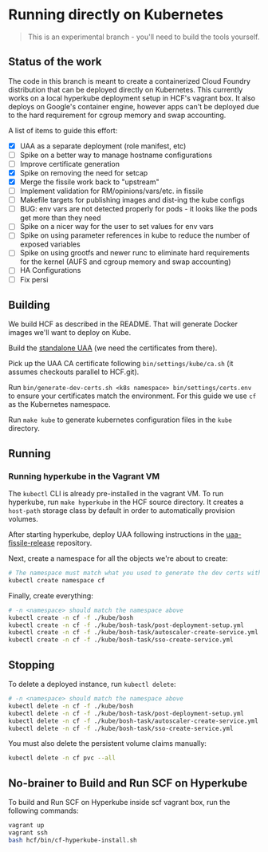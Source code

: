 # Running directly on Kubernetes

> This is an experimental branch - you'll need to build the tools yourself.

## Status of the work

The code in this branch is meant to create a containerized Cloud Foundry
distribution that can be deployed directly on Kubernetes.
This currently works on a local hyperkube deployment setup in HCF's vagrant box.
It also deploys on Google's container engine, however apps can't be deployed due
to the hard requirement for cgroup memory and swap accounting.

A list of items to guide this effort:
- [x] UAA as a separate deployment (role manifest, etc)
- [ ] Spike on a better way to manage hostname configurations
- [ ] Improve certificate generation
- [x] Spike on removing the need for setcap
- [x] Merge the fissile work back to "upstream"
- [ ] Implement validation for RM/opinions/vars/etc. in fissile
- [ ] Makefile targets for publishing images and dist-ing the kube configs
- [ ] BUG: env vars are not detected properly for pods - it looks like the pods get more than they need
- [ ] Spike on a nicer way for the user to set values for env vars
- [ ] Spike on using parameter references in kube to reduce the number of exposed variables
- [ ] Spike on using grootfs and newer runc to eliminate hard requirements for the kernel (AUFS and cgroup memory and swap accounting)
- [ ] HA Configurations
- [ ] Fix persi

## Building

We build HCF as described in the README.
That will generate Docker images we'll want to deploy on Kube.

Build the [standalone UAA](https://github.com/hpcloud/uaa-fissile-release) (we need the certificates from there).

Pick up the UAA CA certificate following `bin/settings/kube/ca.sh` (it assumes checkouts parallel to HCF.git).

Run `bin/generate-dev-certs.sh <k8s namespace> bin/settings/certs.env` to ensure
your certificates match the environment.  For this guide we use `cf` as the
Kubernetes namespace.

Run `make kube` to generate kubernetes configuration files in the `kube`
directory.

## Running

### Running hyperkube in the Vagrant VM

The `kubectl` CLI is already pre-installed in the vagrant VM.  To run hyperkube,
run `make hyperkube` in the HCF source directory.  It creates a `host-path`
storage class by default in order to automatically provision volumes.

After starting hyperkube, deploy UAA following instructions in the
[uaa-fissile-release](https://github.com/hpcloud/uaa-fissile-release) repository.

Next, create a namespace for all the objects we're about to create:

```sh
# The namespace must match what you used to generate the dev certs with
kubectl create namespace cf
```

Finally, create everything:

```sh
# -n <namespace> should match the namespace above
kubectl create -n cf -f ./kube/bosh
kubectl create -n cf -f ./kube/bosh-task/post-deployment-setup.yml
kubectl create -n cf -f ./kube/bosh-task/autoscaler-create-service.yml
kubectl create -n cf -f ./kube/bosh-task/sso-create-service.yml
```

## Stopping

To delete a deployed instance, run `kubectl delete`:
```sh
# -n <namespace> should match the namespace above
kubectl delete -n cf -f ./kube/bosh
kubectl delete -n cf -f ./kube/bosh-task/post-deployment-setup.yml
kubectl delete -n cf -f ./kube/bosh-task/autoscaler-create-service.yml
kubectl delete -n cf -f ./kube/bosh-task/sso-create-service.yml
```
You must also delete the persistent volume claims manually:
```sh
kubectl delete -n cf pvc --all
```

## No-brainer to Build and Run SCF on Hyperkube

To build and Run SCF on Hyperkube inside scf vagrant box, run the following commands:

```sh
vagrant up
vagrant ssh
bash hcf/bin/cf-hyperkube-install.sh
```
